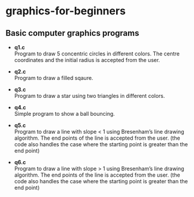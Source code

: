 # graphics-for-beginners
## Basic computer graphics programs

* **q1.c**  
Program to draw 5 concentric circles in different colors. The centre coordinates and the initial radius is accepted from the user.

* **q2.c**  
Program to draw a filled sqaure. 

* **q3.c**   
Program to draw a star using two triangles in different colors. 

* **q4.c**   
Simple program to show a ball bouncing.

* **q5.c**   
Program to draw a line with slope < 1 using Bresenham’s line drawing algorithm. The end points of the line is accepted from the user. (the code also handles the case where the starting point is greater than the end point) 

* **q6.c**   
Program to draw a line with slope > 1 using Bresenham’s line drawing algorithm. The end points of the line is accepted from the user. (the code also handles the case where the starting point is greater than the end point) 
